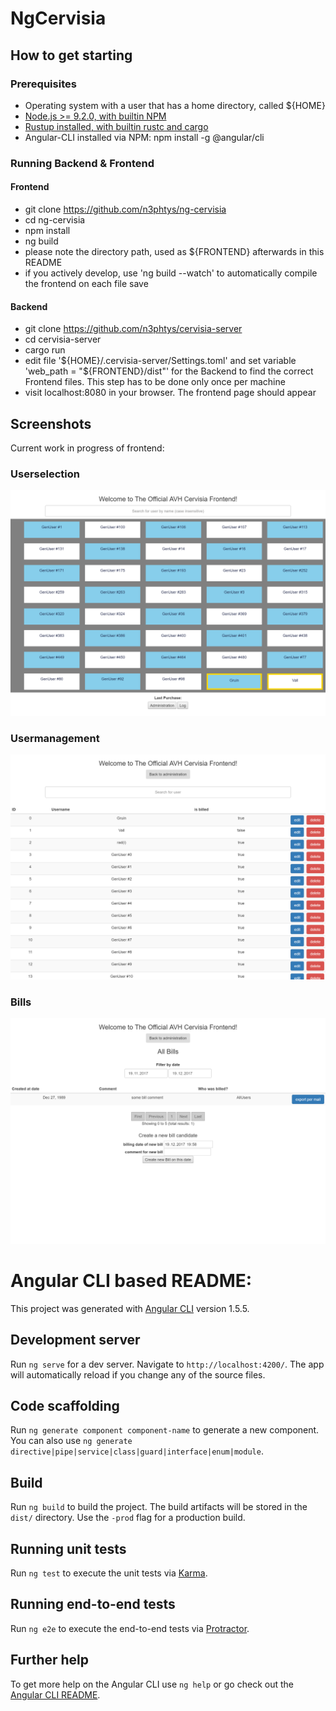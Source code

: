# NgCervisia


## How to get starting 

### Prerequisites
* Operating system with a user that has a home directory, called ${HOME}
* [Node.js >= 9.2.0, with builtin NPM](https://nodejs.org/en/)
* [Rustup installed, with builtin rustc and cargo](https://www.rustup.rs/)
* Angular-CLI installed via NPM: npm install -g @angular/cli 

### Running Backend & Frontend
#### Frontend
* git clone https://github.com/n3phtys/ng-cervisia
* cd ng-cervisia
* npm install
* ng build
* please note the directory path, used as ${FRONTEND} afterwards in this README
* if you actively develop, use 'ng build --watch' to automatically compile the frontend on each file save

#### Backend
* git clone https://github.com/n3phtys/cervisia-server
* cd cervisia-server
* cargo run
* edit file '${HOME}/.cervisia-server/Settings.toml' and set variable 'web_path = "${FRONTEND}/dist"' for the Backend to find the correct Frontend files. This step has to be done only once per machine
* visit localhost:8080 in your browser. The frontend page should appear






## Screenshots

Current work in progress of frontend:

### Userselection

![Userselection Screen](https://github.com/n3phtys/ng-cervisia/blob/master/doc/cervisia6userselection.png)

### Usermanagement

![Usermanagement Screen](https://github.com/n3phtys/ng-cervisia/blob/master/doc/cervisia6usermanagement.png)

### Bills

![Billmanagement Screen](https://github.com/n3phtys/ng-cervisia/blob/master/doc/cervisia6billmanagement.png)




# Angular CLI based README:

This project was generated with [Angular CLI](https://github.com/angular/angular-cli) version 1.5.5.


## Development server

Run `ng serve` for a dev server. Navigate to `http://localhost:4200/`. The app will automatically reload if you change any of the source files.

## Code scaffolding

Run `ng generate component component-name` to generate a new component. You can also use `ng generate directive|pipe|service|class|guard|interface|enum|module`.

## Build

Run `ng build` to build the project. The build artifacts will be stored in the `dist/` directory. Use the `-prod` flag for a production build.

## Running unit tests

Run `ng test` to execute the unit tests via [Karma](https://karma-runner.github.io).

## Running end-to-end tests

Run `ng e2e` to execute the end-to-end tests via [Protractor](http://www.protractortest.org/).

## Further help

To get more help on the Angular CLI use `ng help` or go check out the [Angular CLI README](https://github.com/angular/angular-cli/blob/master/README.md).
